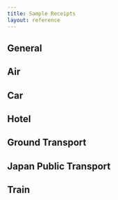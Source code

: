 ```yaml
---
title: Sample Receipts
layout: reference
---
```


## General

## Air

## Car

## Hotel

## Ground Transport

## Japan Public Transport

## Train
